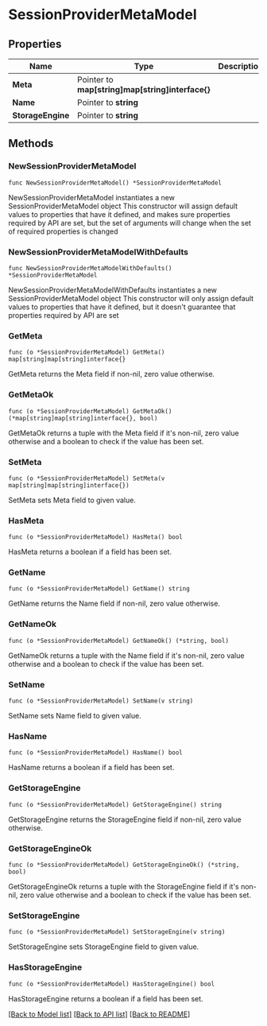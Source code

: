 # SessionProviderMetaModel

## Properties

Name | Type | Description | Notes
------------ | ------------- | ------------- | -------------
**Meta** | Pointer to **map[string]map[string]interface{}** |  | [optional] 
**Name** | Pointer to **string** |  | [optional] 
**StorageEngine** | Pointer to **string** |  | [optional] 

## Methods

### NewSessionProviderMetaModel

`func NewSessionProviderMetaModel() *SessionProviderMetaModel`

NewSessionProviderMetaModel instantiates a new SessionProviderMetaModel object
This constructor will assign default values to properties that have it defined,
and makes sure properties required by API are set, but the set of arguments
will change when the set of required properties is changed

### NewSessionProviderMetaModelWithDefaults

`func NewSessionProviderMetaModelWithDefaults() *SessionProviderMetaModel`

NewSessionProviderMetaModelWithDefaults instantiates a new SessionProviderMetaModel object
This constructor will only assign default values to properties that have it defined,
but it doesn't guarantee that properties required by API are set

### GetMeta

`func (o *SessionProviderMetaModel) GetMeta() map[string]map[string]interface{}`

GetMeta returns the Meta field if non-nil, zero value otherwise.

### GetMetaOk

`func (o *SessionProviderMetaModel) GetMetaOk() (*map[string]map[string]interface{}, bool)`

GetMetaOk returns a tuple with the Meta field if it's non-nil, zero value otherwise
and a boolean to check if the value has been set.

### SetMeta

`func (o *SessionProviderMetaModel) SetMeta(v map[string]map[string]interface{})`

SetMeta sets Meta field to given value.

### HasMeta

`func (o *SessionProviderMetaModel) HasMeta() bool`

HasMeta returns a boolean if a field has been set.

### GetName

`func (o *SessionProviderMetaModel) GetName() string`

GetName returns the Name field if non-nil, zero value otherwise.

### GetNameOk

`func (o *SessionProviderMetaModel) GetNameOk() (*string, bool)`

GetNameOk returns a tuple with the Name field if it's non-nil, zero value otherwise
and a boolean to check if the value has been set.

### SetName

`func (o *SessionProviderMetaModel) SetName(v string)`

SetName sets Name field to given value.

### HasName

`func (o *SessionProviderMetaModel) HasName() bool`

HasName returns a boolean if a field has been set.

### GetStorageEngine

`func (o *SessionProviderMetaModel) GetStorageEngine() string`

GetStorageEngine returns the StorageEngine field if non-nil, zero value otherwise.

### GetStorageEngineOk

`func (o *SessionProviderMetaModel) GetStorageEngineOk() (*string, bool)`

GetStorageEngineOk returns a tuple with the StorageEngine field if it's non-nil, zero value otherwise
and a boolean to check if the value has been set.

### SetStorageEngine

`func (o *SessionProviderMetaModel) SetStorageEngine(v string)`

SetStorageEngine sets StorageEngine field to given value.

### HasStorageEngine

`func (o *SessionProviderMetaModel) HasStorageEngine() bool`

HasStorageEngine returns a boolean if a field has been set.


[[Back to Model list]](../README.md#documentation-for-models) [[Back to API list]](../README.md#documentation-for-api-endpoints) [[Back to README]](../README.md)


